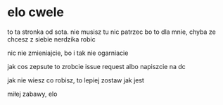 # elo cwele

to ta stronka od sota. nie musisz tu nic patrzec bo to dla mnie, chyba ze chcesz z siebie nerdzika robic

nic nie zmieniajcie, bo i tak nie ogarniacie

jak cos zepsute to zrobcie issue request albo napiszcie na dc

jak nie wiesz co robisz, to lepiej zostaw jak jest

miłej zabawy, elo